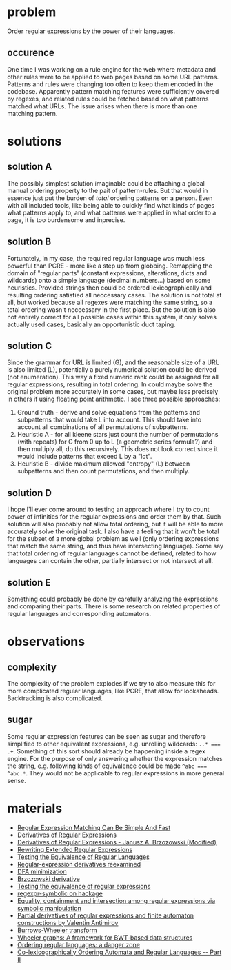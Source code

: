 # problem

Order regular expressions by the power of their languages.

## occurence

One time I was working on a rule engine for the web where metadata and other rules were to be applied to web pages based on some URL patterns.
Patterns and rules were changing too often to keep them encoded in the codebase.
Apparently pattern matching features were sufficiently covered by regexes, and related rules could be fetched based on what patterns matched what URLs.
The issue arises when there is more than one matching pattern.

# solutions

## solution A

The possibly simplest solution imaginable could be attaching a global manual ordering property to the pait of pattern-rules.
But that would in essence just put the burden of *total* ordering patterns on a person.
Even with all included tools, like being able to quickly find what kinds of pages what patterns apply to, and what patterns were applied in what order to a page, it is too burdensome and inprecise.

## solution B

Fortunately, in my case, the required regular language was much less powerful than PCRE - more like a step up from globbing.
Remapping the domain of "regular parts" (constant expressions, alterations, dicts and wildcards) onto a simple language (decimal numbers...) based on some heuristics.
Provided strings then could be ordered lexicographically and resulting ordering satisfied all neccessary cases.
The solution is not total at all, but worked because all regexes were matching the same string, so a total ordering wasn't neccessary in the first place.
But the solution is also not entirely correct for all possible cases within this system, it only solves actually used cases, basically an opportunistic duct taping.

## solution C

Since the grammar for URL is limited (G), and the reasonable size of a URL is also limited (L), potentially a purely numerical solution could be derived (not enumeration).
This way a fixed numeric rank could be assigned for all regular expressions, resulting in total ordering.
In could maybe solve the original problem more accurately in some cases, but maybe less precisely in others if using floating point arithmetic.
I see three possible approaches:
1. Ground truth - derive and solve equations from the patterns and subpatterns that would take L into account. This should take into account all combinations of all permutations of subpatterns.
2. Heuristic A - for all kleene stars just count the number of permutations (with repeats) for G from 0 up to L (a geometric series formula?) and then multiply all, do this recursively. This does not look correct since it would include patterns that exceed L by a "lot".
3. Heuristic B - divide maximum allowed "entropy" (L) between subpatterns and then count permutations, and then multiply.

## solution D

I hope I'll ever come around to testing an approach where I try to count power of infinities for the regular expressions and order them by that.
Such solution will also probably not allow total ordering, but it will be able to more accurately solve the original task.
I also have a feeling that it won't be total for the subset of a more global problem as well (only ordering expressions that match the same string, and thus have intersecting language).
Some say that total ordering of regular languages cannot be defined, related to how languages can contain the other, partially intersect or not intersect at all.

## solution E

Something could probably be done by carefully analyzing the expressions and comparing their parts. There is some research on related properties of regular languages and corresponding automatons.

# observations

## complexity

The complexity of the problem explodes if we try to also measure this for more complicated regular languages, like PCRE, that allow for lookaheads. Backtracking is also complicated.

## sugar

Some regular expression features can be seen as sugar and therefore simplified to other equivalent expressions, e.g. unrolling wildcards: `..* === .+`.
Something of this sort should already be happening inside a regex engine.
For the purpose of only answering whether the expression matches the string, e.g. following kinds of equivalence could be made `^abc === ^abc.*`.
They would not be applicable to regular expressions in more general sense.

# materials

- [Regular Expression Matching Can Be Simple And Fast](https://swtch.com/~rsc/regexp/regexp1.html)
- [Derivatives of Regular Expressions](https://lcs.ios.ac.cn/~chm/papers/derivative-tr200910.pdf)
- [Derivatives of Regular Expressions - Janusz A. Brzozowski (Modified)](https://github.com/katydid/regex-deriv-coq/blob/main/src/Brzozowski/Derivatives%20of%20Regular%20Expressions%20-%20Janusz%20A%20Brzozowski.md)
- [Rewriting Extended Regular Expressions](https://tidsskrift.dk/daimipb/article/download/6934/5897)
- [Testing the Equivalence of Regular Languages](https://arxiv.org/pdf/0907.5058)
- [Regular-expression derivatives reexamined](https://www.khoury.northeastern.edu/home/turon/re-deriv.pdf)
- [DFA minimization](https://en.wikipedia.org/wiki/DFA_minimization)
- [Brzozowski derivative](https://en.wikipedia.org/wiki/Brzozowski_derivative)
- [Testing the equivalence of regular expressions](https://www.dcc.fc.up.pt/Pubs/TR07/dcc-2007-07.pdf)
- [regexpr-symbolic on hackage](https://hackage.haskell.org/package/regexpr-symbolic)
- [Equality, containment and intersection among regular expressions via symbolic manipulation](https://sulzmann.blogspot.com/2008/12/equality-containment-and-intersection.html)
- [Partial derivatives of regular expressions and finite automaton constructions by Valentin Antimirov](https://pdf.sciencedirectassets.com/271538/1-s2.0-S0304397500X00084/1-s2.0-0304397595001824/main.pdf?X-Amz-Security-Token=IQoJb3JpZ2luX2VjEEUaCXVzLWVhc3QtMSJIMEYCIQDEJpZjroDezSmvQOkqG5g7Kr%2BKDBipQRHf2ueXwL1DTAIhANB8Nj%2BzmVki9hrxTwzbQCEbx8RsiuFr2J1VwEpiHq0QKrMFCH4QBRoMMDU5MDAzNTQ2ODY1IgwF5C4x30Yzg4UocywqkAUIvcTc1lRQpMY%2F5%2Beccr6ND5nHEOCJPXwa39ATwJtHTOBymOqYSTZLOgS7lrArtMVakBJymzKpSoz%2BHRcGh1xrtJ0NXzWfBryaYcuQbSvG%2FRvJi6GVMkeXt4N3xE3fZWIkTK3sCHzvtetgEN2xZatroHURtuBKDE%2BuuDgIEfbMg5FkCH54zK8xwDn3meqEvuaLUeSnMK%2BgvVpfBwdtj9k24B14Pe1BYXMAHXlhfzUALqtSK7vYKpzPr4I%2Bs6OEsPXhYDtgYTZ2qRJaiBbXvTODE47WLT1xG3oaYcz6TppNQ4%2F1umUzgpdDqec%2BD0wHTu5ia4w26R938vrliEuh7ITkFpMJ9XCVtuCPbqIWqANTKS%2Bd3ziSkOVFyQg5Ff%2BhvJ3SPaRin%2FITyDLzbVQZN%2Bf5UEOFcvZeMPvef4GTGwOgiAGpiIJIB%2BSJv6L2ztc7ofJ81R9%2FLpSXPil1j%2BM%2FSqW%2B33NA7aa8SUREYikXlFmqCzFQeUpfkjwR3XhYNQ9FCy6soW%2B7y5IFac9e1BQSniXld0ujDAsZ3R7RYxrZgNcoDmofLix%2B2PMgb6x39ljmFH5TVfHSDK9O5M3Z4P7%2FU8rkUboprjL8mbLIJJGudCbYkk1f%2FKMPUA%2F1LaHftKJUNGgVlSTI47TMd5o0ARbH5gY2jbb0uY35%2FfHjB9n8NxNtf5EFVG881CPtrE%2Fq%2FnQTwN7VgExLwKCsQE31efJX1AI8VuTJRgPhGvhxSUEXU0hTsCSNTqMU9yKZUQF7bIqO%2Fv6Wz45leV%2BiRH%2FEUVORqbkE6f1rn13YQ5bURXx34oHfQD%2FOyMKQ0dxtILynhCN70BSgQMAQqEu9r4W6BH0HKtbBvL0CuyeCijURE9MHyme6FTCNoYO%2BBjqwAd%2F4wvBhiogJBrroHQTEYCMpzr6xYdGSyrTZX%2FJ4xLF%2FFh3t60JbpK0gnrbR%2BxyaTXr%2FnpxmhdbQtlIwozJE0D4j4c1pkiX8aRXni8HU08utwPI3IzsULFgpkYP5Ycqgnk0iUQv5T7oQ03mYVF%2BsAaq3slXjXbl%2FAqm8a7N%2BkwhYM023uQiDC2opXw%2FiYSFNLe2%2BztYqw%2FOcAX2Nzklbpo08KkFBRL%2B2oPEf7tcpz3J0&X-Amz-Algorithm=AWS4-HMAC-SHA256&X-Amz-Date=20250227T213636Z&X-Amz-SignedHeaders=host&X-Amz-Expires=300&X-Amz-Credential=ASIAQ3PHCVTYTN2A6TH3%2F20250227%2Fus-east-1%2Fs3%2Faws4_request&X-Amz-Signature=4bb717bcd83fb0b6e22094dd047ab066e0291eab29970fcec68c2fa02e7684fc&hash=9b2a99f879d1b4d0a63ea33e76443ff8e186aaeaaac56a9a61ee433d254c5b44&host=68042c943591013ac2b2430a89b270f6af2c76d8dfd086a07176afe7c76c2c61&pii=0304397595001824&tid=spdf-8c22af76-e505-42b3-bda5-95de7ad03e1c&sid=278d522e3d66a9482f0a7aa63b840516ba7egxrqb&type=client&tsoh=d3d3LnNjaWVuY2VkaXJlY3QuY29t&rh=d3d3LnNjaWVuY2VkaXJlY3QuY29t&ua=17135d53570353010252&rr=918b4fb58db10a18&cc=ru)
- [Burrows-Wheeler transform](https://en.wikipedia.org/wiki/Burrows%E2%80%93Wheeler_transform)
- [Wheeler graphs: A framework for BWT-based data structures](https://www.sciencedirect.com/science/article/pii/S0304397517305285)
- [Ordering regular languages: a danger zone](https://arxiv.org/abs/2106.00315)
- [Co-lexicographically Ordering Automata and Regular Languages -- Part II](https://arxiv.org/abs/2102.06798)
